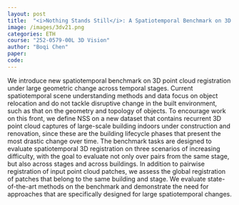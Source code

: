 ```yaml
---
layout: post
title:  "<i>Nothing Stands Still</i>: A Spatiotemporal Benchmark on 3D Point Cloud Registration Under Large Geometric and Temporal Change"
image: /images/3dv21.png
categories: ETH
course: "252-0579-00L 3D Vision"
author: "Boqi Chen"
paper: 
code: 
---
```

We introduce new spatiotemporal benchmark on 3D point cloud registration under large geometric change across temporal stages. Current spatiotemporal scene understanding methods and data focus on object relocation and do not tackle disruptive change in the built environment, such as that on the geometry and topology of objects. To encourage work on this front, we define NSS on a new dataset that contains recurrent 3D point cloud captures of large-scale building indoors under construction and renovation, since these are the building lifecycle phases that present the most drastic change over time. The benchmark tasks are designed to evaluate spatiotemporal 3D registration on three scenarios of increasing difficulty, with the goal to evaluate not only over pairs from the same stage, but also across stages and across buildings. In addition to pairwise registration of input point cloud patches, we assess the global registration of patches that belong to the same building and stage. We evaluate state-of-the-art methods on the benchmark and demonstrate the need for approaches that are specifically designed for large spatiotemporal changes.

